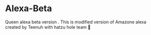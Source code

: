 # Alexa-Beta
Queen alexa beta version . This is modified version of Amazone alexa created by Teenuh with hatzu hole team 💖
